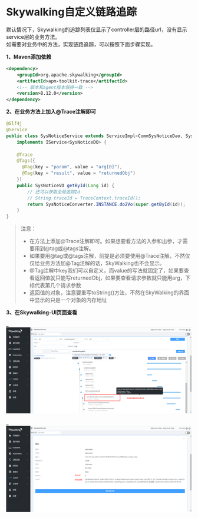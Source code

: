 # Skywalking自定义链路追踪

默认情况下，Skywalking的追踪列表仅显示了controller层的路径url，没有显示service层的业务方法。  
如需要对业务中的方法，实现链路追踪，可以按照下面步骤实现。

**1、Maven添加依赖**

```xml
<dependency>
    <groupId>org.apache.skywalking</groupId>
    <artifactId>apm-toolkit-trace</artifactId>
    <!-- 版本和agent版本保持一致 -->
    <version>8.12.0</version>
</dependency>
```

**2、在业务方法上加入@Trace注解即可**

```java
@Slf4j
@Service
public class SysNoticeService extends ServiceImpl<CommSysNoticeDao, SysNoticeDO>
    implements IService<SysNoticeDO> {

    @Trace
    @Tags({
      @Tag(key = "param", value = "arg[0]"),
      @Tag(key = "result", value = "returnedObj")
    })
    public SysNoticeVO getById(Long id) {
        // 还可以获取全局追踪Id
        // String traceId = TraceContext.traceId();
        return SysNoticeConverter.INSTANCE.do2Vo(super.getById(id));
    }
}
```

> 注意：
> * 在方法上添加@Trace注解即可。如果想要看方法的入参和出参，才需要用到@tag或@tags注解。
> * 如果要用@tag或@tags注解，前提是必须要使用@Trace注解，不然仅仅给业务方法加@Tag注解的话，SkyWalking也不会显示。
> * @Tag注解中key我们可以自定义，而value的写法就固定了，如果要查看返回值就只能写returnedObj，如果要查看请求参数就只能用arg，下标代表第几个请求参数
> * 返回值的对象，注意要重写toString()方法，不然在SkyWalking的界面中显示的只是一个对象的内存地址

**3、在Skywalking-UI页面查看**

_![图片](../_media/Snipaste_2022-10-07_19-25-22.png ':size=100%')

_![图片](../_media/Snipaste_2022-10-07_19-29-58.png ':size=100%')
